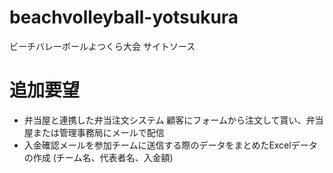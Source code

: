 # beachvolleyball-yotsukura
ビーチバレーボールよつくら大会 サイトソース
# 追加要望
- 弁当屋と連携した弁当注文システム
顧客にフォームから注文して貰い、弁当屋または管理事務局にメールで配信
- 入金確認メールを参加チームに送信する際のデータをまとめたExcelデータの作成
(チーム名、代表者名、入金額)
